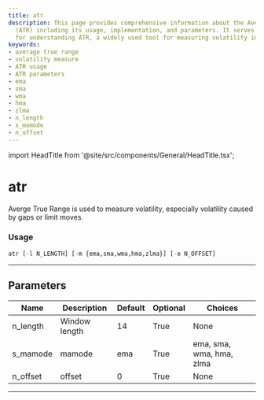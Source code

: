 ```yaml
---
title: atr
description: This page provides comprehensive information about the Average True Range
  (ATR) including its usage, implementation, and parameters. It serves as a key resource
  for understanding ATR, a widely used tool for measuring volatility in market prices.
keywords:
- average true range
- volatility measure
- ATR usage
- ATR parameters
- ema
- sma
- wma
- hma
- zlma
- n_length
- s_mamode
- n_offset
---
```


import HeadTitle from '@site/src/components/General/HeadTitle.tsx';

<HeadTitle title="atr - Ta - Etf - Reference | OpenBB Terminal Docs" />

# atr

Averge True Range is used to measure volatility, especially volatility caused by gaps or limit moves.

### Usage

```python
atr [-l N_LENGTH] [-m {ema,sma,wma,hma,zlma}] [-o N_OFFSET]
```

---

## Parameters

| Name | Description | Default | Optional | Choices |
| ---- | ----------- | ------- | -------- | ------- |
| n_length | Window length | 14 | True | None |
| s_mamode | mamode | ema | True | ema, sma, wma, hma, zlma |
| n_offset | offset | 0 | True | None |

---

